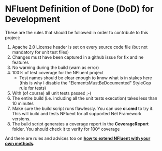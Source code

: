 NFluent Definition of Done (DoD) for Development
==================================

These are the rules that should be followed in order to contribute to this project:

1. Apache 2.0 License header is set on every source code file (but not mandatory for unit test files)
1. Changes must have been captured in a github issue for fix and ne features
1. No warning during the build (warn as error)
1. 100% of test coverage for the NFluent project
	+ Test names should be clear enough to know what is in stakes here (this is why I disable the "ElementsMustBeDocumented" StyleCop rule for tests)
1. With (of course) all unit tests passed ;-)
1. The entire build (i.e. including all the unit tests execution) takes less than 10 minutes
1. Make sure the build script runs flawlessly. You can use **ci.cmd** to try it. This will build and tests NFluent for all supported Net Framework versions.
1. The build script generates a coverage report in the **CoverageReport** folder. You should check it to verify for 100* coverage


And there are rules and advices too on __[how to extend NFluent with your own methods](./HowToAddANewAssertion.md)__.
